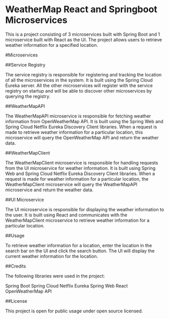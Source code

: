 # WeatherMap React and Springboot Microservices
This is a project consisting of 3 microservices built with Spring Boot and 1 microservice built with React as the UI. The project allows users to retrieve weather information for a specified location.

#Microservices

##Service Registry

The service registry is responsible for registering and tracking the location of all the microservices in the system. It is built using the Spring Cloud Eureka server. All the other microservices will register with the service registry on startup and will be able to discover other microservices by querying the registry.

##WeatherMapAPI

The WeatherMapAPI microservice is responsible for fetching weather information from OpenWeatherMap API. It is built using the Spring Web and Spring Cloud Netflix Eureka Discovery Client libraries. When a request is made to retrieve weather information for a particular location, this microservice will query the OpenWeatherMap API and return the weather data.

##WeatherMapClient

The WeatherMapClient microservice is responsible for handling requests from the UI microservice for weather information. It is built using Spring Web and Spring Cloud Netflix Eureka Discovery Client libraries. When a request is made for weather information for a particular location, the WeatherMapClient microservice will query the WeatherMapAPI microservice and return the weather data.

##UI Microservice

The UI microservice is responsible for displaying the weather information to the user. It is built using React and communicates with the WeatherMapClient microservice to retrieve weather information for a particular location.

##Usage

To retrieve weather information for a location, enter the location in the search bar on the UI and click the search button. The UI will display the current weather information for the location.

##Credits

The following libraries were used in the project:

Spring Boot
Spring Cloud Netflix Eureka
Spring Web
React
OpenWeatherMap API


##License

This project is open for public usage under open source licensed.

